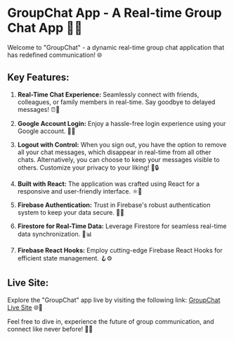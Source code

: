 # GroupChat App - A Real-time Group Chat App 🚀💬

Welcome to "GroupChat" - a dynamic real-time group chat application that has redefined communication! 🌐

## Key Features:

1. **Real-Time Chat Experience:** Seamlessly connect with friends, colleagues, or family members in real-time. Say goodbye to delayed messages! ⏰📲

2. **Google Account Login:** Enjoy a hassle-free login experience using your Google account. 🔑📧

3. **Logout with Control:** When you sign out, you have the option to remove all your chat messages, which disappear in real-time from all other chats. Alternatively, you can choose to keep your messages visible to others. Customize your privacy to your liking! 🚪🔒

4. **Built with React:** The application was crafted using React for a responsive and user-friendly interface. ⚛️🌟

5. **Firebase Authentication:** Trust in Firebase's robust authentication system to keep your data secure. 🔐🔥

6. **Firestore for Real-Time Data:** Leverage Firestore for seamless real-time data synchronization. 🔄📊

7. **Firebase React Hooks:** Employ cutting-edge Firebase React Hooks for efficient state management. 🪝⚙️

## Live Site:

Explore the "GroupChat" app live by visiting the following link: [GroupChat Live Site](https://group-chat-messanger-app.vercel.app/) 🌐🔗

Feel free to dive in, experience the future of group communication, and connect like never before! 🎉📱
